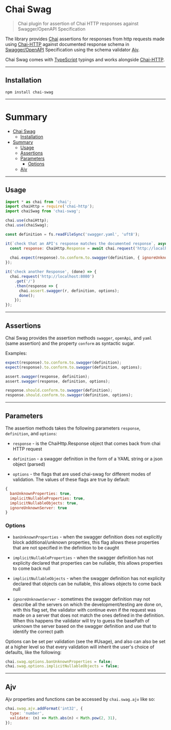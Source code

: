 # Chai Swag 

> Chai plugin for assertion of Chai HTTP responses against Swagger/OpenAPI Specification


The library provides [Chai](http://chaijs.com/) assertions for responses from http requests made using [Chai-HTTP](https://www.chaijs.com/plugins/chai-http/) against documented response schema in [Swagger/OpenAPI](https://swagger.io/docs/specification/about/) Specification using the schema validator [Ajv](https://ajv.js.org/).

Chai Swag comes with [TypeScript](https://www.typescriptlang.org/) typings
and works alongside [Chai-HTTP](https://github.com/domenic/chai-http).

---

## Installation

```
npm install chai-swag
```

---

# Summary
- [Chai Swag](#chai-swag)
  - [Installation](#installation)
- [Summary](#summary)
  - [Usage](#usage)
  - [Assertions](#assertions)
  - [Parameters](#parameters)
    - [Options](#options)
  - [Ajv](#ajv)

---

## Usage

```javascript
import * as chai from 'chai';
import chaiHttp = require('chai-http');
import chaiSwag from 'chai-swag';

chai.use(chaiHttp);
chai.use(chaiSwag);

const definition = fs.readFileSync('swagger.yaml', 'uft8');

it(`check that an API's response matches the documented response`, async () => {
  const response: ChaiHttp.Response = await chai.request('http://localhost:8080').get('/');
  
  chai.expect(response).to.conform.to.swagger(definition, { ignoreUnknownServer: true });
});

it('check another Response', (done) => {
  chai.request('http://localhost:8080')
    .get('/')
    .then(response => {
      chai.assert.swagger(r, definition, options);
      done();
    });
});
```

---

## Assertions

Chai Swag provides the assertion methods ```swagger```, ```openApi```, and ```yaml``` (same assertion)
and the property ```conform``` as syntactic sugar.

Examples:
```javascript
expect(response).to.conform.to.swagger(definition);
expect(response).to.conform.to.swagger(definition, options);

assert.swagger(response, definition);
assert.swagger(response, definition, options);

response.should.conform.to.swagger(definition);
response.should.conform.to.swagger(definition, options);
```

---

## Parameters
The assertion methods takes the following parameters ```response```, ```definition```, and ```options```:

* ```response``` - is the ChaiHttp.Response object that comes back from chai HTTP request

* ```definition``` - a swagger definition in the form of a YAML string or a json object (parsed)

* ```options``` - the flags that are used chai-swag for different modes of validation.
The values of these flags are true by default:

```javascript
{
  banUnknownProperties: true,
  implicitNullableProperties: true,
  implicitNullableObjects: true,
  ignoreUnknownServer: true
}
```

### Options
* ```banUnknownProperties``` - when the swagger definition does not explicitly block additional/unknown properties, this flag allows these properties that are not specified in the definition to be caught

* ```implicitNullableProperties``` - when the swagger definition has not explicity declared that properties can be nullable, this allows properties to come back null

* ```implicitNullableObjects``` - when the swagger definition has not explicity declared that objects can be nullable, this allows objects to come back null

* ```ignoreUnknownServer``` - sometimes the swagger definition may not describe all the servers on which the development/testing are done on, with this flag set, the validator with continue even if the request was made on a server that does not match the ones defined in the definition. When this happens the validator will try to guess the basePath of unknown the server based on the swagger definition and use that to identify the correct path

Options can be set per validation (see the #Usage), and also can also be set at a higher level so that every validation will inherit the user's choice of defaults, like the following: 
```javascript
chai.swag.options.banUnknownProperties = false;
chai.swag.options.implicitNullableObjects = false;
```

---

## Ajv 

Ajv properties and functions can be accessed by ```chai.swag.ajv``` like so:
```javascript
chai.swag.ajv.addFormat('int32', {
  type: 'number',
  validate: (n) => Math.abs(n) < Math.pow(2, 31),
});
```
